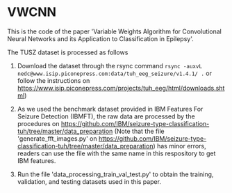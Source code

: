 # VWCNN

This is the code of the paper 'Variable Weights Algorithm for Convolutional Neural Networks and its Application to Classification in Epilepsy'.

The TUSZ dataset is processed as follows

1. Download the dataset through the rsync command ```rsync -auxvL nedc@www.isip.piconepress.com:data/tuh_eeg_seizure/v1.4.1/ .``` or follow the instructions on https://www.isip.piconepress.com/projects/tuh_eeg/html/downloads.shtml)

2. As we used the benchmark dataset provided in IBM Features For Seizure Detection (IBMFT), the raw data are processed by the procedures on https://github.com/IBM/seizure-type-classification-tuh/tree/master/data_preparation (Note that the file 'generate_fft_images.py' on https://github.com/IBM/seizure-type-classification-tuh/tree/master/data_preparation) has minor errors, readers can use the file with the same name in this respository to get IBM features.

3. Run the file 'data_processing_train_val_test.py' to obtain the training, validation, and testing datasets used in this paper.
